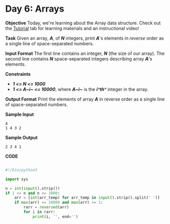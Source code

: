 # Day 6: Arrays

**Objective**
Today, we're learning about the Array data structure. Check out the [Tutorial](https://www.hackerrank.com/challenges/30-arrays/tutorial) tab for learning materials and an instructional video!

**Task**
Given an array, _**A**_, of _**N**_ integers, print _**A**_'s elements in _reverse_ order as a single line of space-separated numbers.

**Input Format**
The first line contains an integer, _**N**_ (the size of our array).
The second line contains _**N**_ space-separated integers describing array _**A**_'s elements.

**Constraints**

* _**1 <= N <= 1000**_
* _**1 <= A~i~ <= 10000**_, where _**A~i~**_ is the _**i^th^**_ integer in the array.

**Output Format**
Print the elements of array _**A**_ in reverse order as a single line of space-separated numbers.

**Sample Input**
```
4
1 4 3 2
```

**Sample Output**
```
2 3 4 1
```

**CODE**
```Python

#!/bin/python3

import sys

n = int(input().strip())
if 1 <= n and n <= 1000:
	arr = [int(arr_temp) for arr_temp in input().strip().split(' ')]
	if max(arr) <= 10000 and max(arr) >= 1:
		rarr = reversed(arr)
		for i in rarr:
			print(i, '', end='')

```
